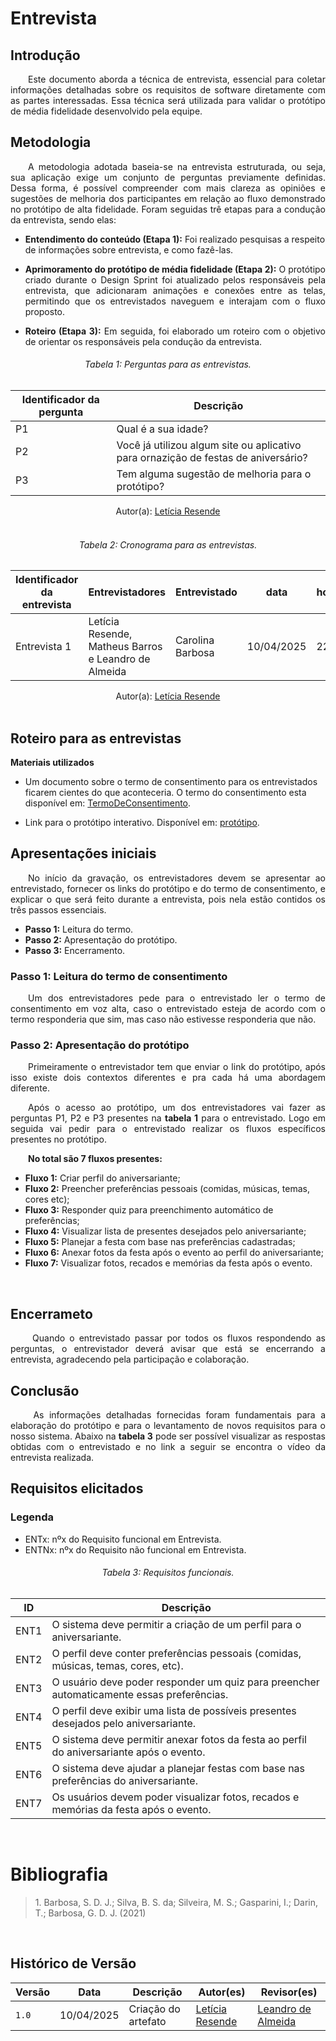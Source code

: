 # Entrevista

## Introdução

<p align="justify"> &emsp;&emsp;Este documento aborda a técnica de entrevista, essencial para coletar informações detalhadas sobre os requisitos de software diretamente com as partes interessadas. Essa técnica será utilizada para validar o protótipo de média fidelidade desenvolvido pela equipe.</p>

## Metodologia

<p align="justify"> &emsp;&emsp;A metodologia adotada baseia-se na entrevista estruturada, ou seja, sua aplicação exige um conjunto de perguntas previamente definidas. Dessa forma, é possível compreender com mais clareza as opiniões e sugestões de melhoria dos participantes em relação ao fluxo demonstrado no protótipo de alta fidelidade. Foram seguidas trê etapas para a condução da entrevista, sendo elas:</p>

- <b>Entendimento do conteúdo (Etapa 1):</b> Foi realizado pesquisas a respeito de informações sobre entrevista, e como fazê-las.
- <b><p align="justify">Aprimoramento do protótipo de média fidelidade (Etapa 2):</b> O protótipo criado durante o Design Sprint foi atualizado pelos responsáveis pela entrevista, que adicionaram animações e conexões entre as telas, permitindo que os entrevistados naveguem e interajam com o fluxo proposto.</p>
- <b><p align="justify">Roteiro (Etapa 3):</b> Em seguida, foi elaborado um roteiro com o objetivo de orientar os responsáveis pela condução da entrevista.</p>

<h6 align="center">Tabela 1: Perguntas para as entrevistas.</h6>
<div align="center"></div>

| Identificador da pergunta | Descrição |
| ----------- | -------- |
| P1 |  Qual é a sua idade? |
| P2 |  Você já utilizou algum site ou aplicativo para ornazição de festas de aniversário? |
| P3 |  Tem alguma sugestão de melhoria para o protótipo?  |

<center>Autor(a): <a href="https://github.com/LeticiaResende23" target = "_blank">Letícia Resende</a></center>

<br>

<h6 align="center">Tabela 2: Cronograma para as entrevistas.</h6>
<div align="center"></div>

| Identificador da entrevista | Entrevistadores | Entrevistado | data | horário | Local |
| ----------- | -------- | -------- | -------- | -------- | ----- |
| Entrevista 1 |  Letícia Resende, Matheus Barros e Leandro de Almeida | Carolina Barbosa | 10/04/2025 | 22;00|  Pelo Teams |

<center>Autor(a): <a href="https://github.com/LeticiaResende23" target = "_blank">Letícia Resende</a></center>

<br>

## Roteiro para as entrevistas

**Materiais utilizados**

- Um documento sobre o termo de consentimento para os entrevistados ficarem cientes do que aconteceria. O termo do consentimento esta disponível em: [TermoDeConsentimento](https://docs.google.com/document/d/1J4rG5pWy54l2bJh35A51TP-Pevo0dLAcl8Vg76EFTqY/edit?usp=sharing).


- Link para o protótipo interativo. Disponível em: [protótipo](https://www.figma.com/design/3QjZelPH4SCTBSpsoIDjvb/Pro?node-id=0-1&p=f).

## **Apresentações iniciais**
<p align="justify">
&emsp;&emsp;No início da gravação, os entrevistadores devem se apresentar ao entrevistado, fornecer os links do protótipo e do termo de consentimento, e explicar o que será feito durante a entrevista, pois nela estão contidos os três passos essenciais.


- <b>Passo 1:</b> Leitura do termo.
- <b>Passo 2:</b> Apresentação do protótipo.
- <b>Passo 3:</b> Encerramento.



### **Passo 1: Leitura do termo de consentimento**
<p align="justify">
&emsp;&emsp;Um dos entrevistadores pede para o entrevistado ler o termo de consentimento em voz alta, caso o entrevistado esteja de acordo com o termo responderia que sim, mas caso não estivesse responderia que não.
</p>


### **Passo 2: Apresentação do protótipo**

<p align="justify">
&emsp;&emsp;Primeiramente o entrevistador tem que enviar o link do protótipo, após isso existe dois contextos diferentes e pra cada há uma abordagem diferente.</p>


<p align="justify">&emsp;&emsp;Após o acesso ao protótipo, um dos entrevistadores vai fazer as perguntas P1, P2 e P3 presentes na <b>tabela 1</b> para o entrevistado. Logo em seguida vai pedir para o entrevistado realizar os fluxos específicos presentes no protótipo.</p>


&emsp;&emsp;<b>No total são 7 fluxos presentes:</b>

- <b>Fluxo 1:</b> Criar perfil do aniversariante;
- <b>Fluxo 2:</b> Preencher preferências pessoais (comidas, músicas, temas, cores etc);
- <b>Fluxo 3:</b> Responder quiz para preenchimento automático de preferências;
- <b>Fluxo 4:</b> Visualizar lista de presentes desejados pelo aniversariante;
- <b>Fluxo 5:</b> Planejar a festa com base nas preferências cadastradas;
- <b>Fluxo 6:</b> Anexar fotos da festa após o evento ao perfil do aniversariante;
- <b>Fluxo 7:</b> Visualizar fotos, recados e memórias da festa após o evento.

<br>


## **Encerrameto**

<p align="justify">
&emsp;&emsp; Quando o entrevistado passar por todos os fluxos respondendo as perguntas, o entrevistador deverá avisar que está se encerrando a entrevista, agradecendo pela participação e colaboração.</p>


## **Conclusão**
<p align="justify">
&emsp;&emsp; As informações detalhadas fornecidas foram fundamentais para a elaboração do protótipo e para o levantamento de novos requisitos para o nosso sistema. Abaixo na <b> tabela 3</b> pode ser possível visualizar as respostas obtidas com o entrevistado e no link a seguir se encontra o vídeo da entrevista realizada.

<br>


## Requisitos elicitados

### Legenda

- ENTx: nºx do Requisito funcional em Entrevista.
- ENTNx: nºx do Requisito não funcional em Entrevista.

<h6 align="center">Tabela 3: Requisitos funcionais.</h6>
<div align="center"></div>

| ID | Descrição   | 
| -- | --- |
| ENT1 | O sistema deve permitir a criação de um perfil para o aniversariante. |
| ENT2 | O perfil deve conter preferências pessoais (comidas, músicas, temas, cores, etc). | 
| ENT3 | O usuário deve poder responder um quiz para preencher automaticamente essas preferências. | 
| ENT4| O perfil deve exibir uma lista de possíveis presentes desejados pelo aniversariante. |
| ENT5| O sistema deve permitir anexar fotos da festa ao perfil do aniversariante após o evento.|
| ENT6| O sistema deve ajudar a planejar festas com base nas preferências do aniversariante.|
| ENT7| Os usuários devem poder visualizar fotos, recados e memórias da festa após o evento.|

<br>

# Bibliografia

> <p id="1">1. Barbosa, S. D. J.; Silva, B. S. da; Silveira, M. S.; Gasparini, I.; Darin, T.; Barbosa, G. D. J. (2021)</p>

<br>

## **Histórico de Versão**

| Versão | Data | Descrição | Autor(es) | Revisor(es) |
| ------ | ---- | --------- | --------- | ---------- |
| `1.0`  | 10/04/2025 | Criação do artefato | [Letícia Resende](https://github.com/LeticiaResende23) | [Leandro de Almeida](https://github.com/leomitx10)|
